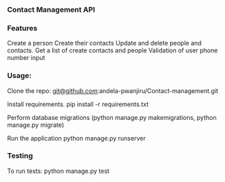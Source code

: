 ### Contact Management API

### Features
Create a person
Create their contacts
Update and delete people and contacts.
Get a list of create contacts and people
Validation of user phone number input



### Usage:

Clone the repo: git@github.com:andela-pwanjiru/Contact-management.git

Install requirements. pip install -r requirements.txt

Perform database migrations (python manage.py makemigrations, python manage.py migrate)

Run the application python manage.py runserver


### Testing

To run tests: python manage.py test